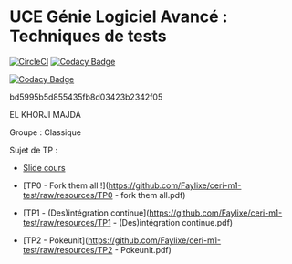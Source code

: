 # UCE Génie Logiciel Avancé : Techniques de tests
[![CircleCI](https://circleci.com/gh/majdaelkhorji/ceri-m1-test.svg?style=svg)](https://circleci.com/gh/majdaelkhorji/ceri-m1-test)
[![Codacy Badge](https://api.codacy.com/project/badge/Grade/bd5995b5d855435fb8d03423b2342f05)](https://www.codacy.com/app/majdaelkhorji/ceri-m1-test?utm_source=github.com&amp;utm_medium=referral&amp;utm_content=majdaelkhorji/ceri-m1-test&amp;utm_campaign=Badge_Grade)

[![Codacy Badge](https://api.codacy.com/project/badge/Coverage/bd5995b5d855435fb8d03423b2342f05)](https://www.codacy.com/app/majdaelkhorji/ceri-m1-test?utm_source=github.com&utm_medium=referral&utm_content=majdaelkhorji/ceri-m1-test&utm_campaign=Badge_Coverage)



bd5995b5d855435fb8d03423b2342f05

 EL KHORJI MAJDA

Groupe : Classique



Sujet de TP : 

- [Slide cours](https://github.com/Faylixe/ceri-m1-test/blob/resources/Technique%20de%20tests.pdf)

- [TP0 - Fork them all !](https://github.com/Faylixe/ceri-m1-test/raw/resources/TP0 - fork them all.pdf)
- [TP1 - (Des)intégration continue](https://github.com/Faylixe/ceri-m1-test/raw/resources/TP1 - (Des)intégration continue.pdf)
- [TP2 - Pokeunit](https://github.com/Faylixe/ceri-m1-test/raw/resources/TP2 - Pokeunit.pdf)
